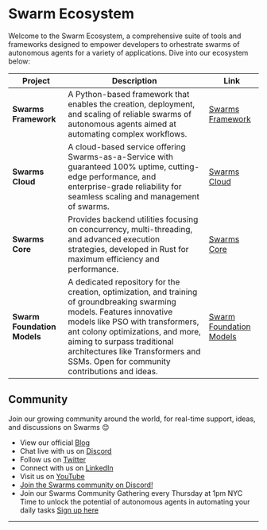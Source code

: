 
# Swarm Ecosystem

Welcome to the Swarm Ecosystem, a comprehensive suite of tools and frameworks designed to empower developers to orhestrate swarms of autonomous agents for a variety of applications. Dive into our ecosystem below:

| Project | Description | Link |
| ------- | ----------- | ---- |
| **Swarms Framework** | A Python-based framework that enables the creation, deployment, and scaling of reliable swarms of autonomous agents aimed at automating complex workflows. | [Swarms Framework](https://github.com/kyegomez/swarms) |
| **Swarms Cloud** | A cloud-based service offering Swarms-as-a-Service with guaranteed 100% uptime, cutting-edge performance, and enterprise-grade reliability for seamless scaling and management of swarms. | [Swarms Cloud](https://github.com/kyegomez/swarms-core) |
| **Swarms Core** | Provides backend utilities focusing on concurrency, multi-threading, and advanced execution strategies, developed in Rust for maximum efficiency and performance. | [Swarms Core](https://github.com/kyegomez/swarms-core) |
| **Swarm Foundation Models** | A dedicated repository for the creation, optimization, and training of groundbreaking swarming models. Features innovative models like PSO with transformers, ant colony optimizations, and more, aiming to surpass traditional architectures like Transformers and SSMs. Open for community contributions and ideas. | [Swarm Foundation Models](https://github.com/kyegomez/swarms) |


## Community

Join our growing community around the world, for real-time support, ideas, and discussions on Swarms 😊 

- View our official [Blog](https://swarms.apac.ai)
- Chat live with us on [Discord](https://discord.gg/kS3rwKs3ZC)
- Follow us on [Twitter](https://twitter.com/kyegomez)
- Connect with us on [LinkedIn](https://www.linkedin.com/company/the-swarm-corporation)
- Visit us on [YouTube](https://www.youtube.com/channel/UC9yXyitkbU_WSy7bd_41SqQ)
- [Join the Swarms community on Discord!](https://discord.gg/AJazBmhKnr)
- Join our Swarms Community Gathering every Thursday at 1pm NYC Time to unlock the potential of autonomous agents in automating your daily tasks [Sign up here](https://lu.ma/5p2jnc2v)

---
